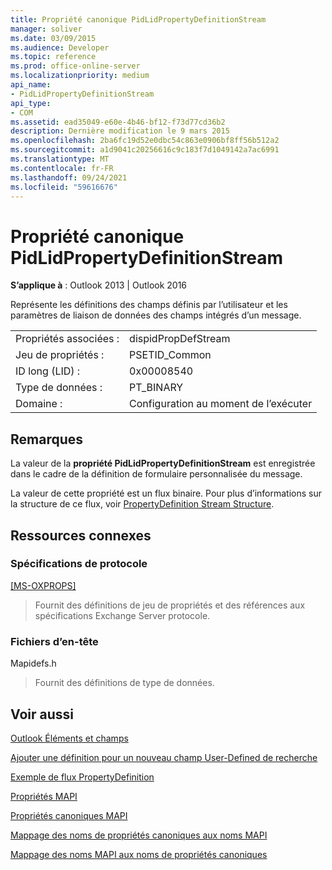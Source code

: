 ```yaml
---
title: Propriété canonique PidLidPropertyDefinitionStream
manager: soliver
ms.date: 03/09/2015
ms.audience: Developer
ms.topic: reference
ms.prod: office-online-server
ms.localizationpriority: medium
api_name:
- PidLidPropertyDefinitionStream
api_type:
- COM
ms.assetid: ead35049-e60e-4b46-bf12-f73d77cd36b2
description: Dernière modification le 9 mars 2015
ms.openlocfilehash: 2ba6fc19d52e0dbc54c863e0906bf8ff56b512a2
ms.sourcegitcommit: a1d9041c20256616c9c183f7d1049142a7ac6991
ms.translationtype: MT
ms.contentlocale: fr-FR
ms.lasthandoff: 09/24/2021
ms.locfileid: "59616676"
---
```

# <a name="pidlidpropertydefinitionstream-canonical-property"></a>Propriété canonique PidLidPropertyDefinitionStream

  
  
**S’applique à** : Outlook 2013 | Outlook 2016 
  
Représente les définitions des champs définis par l’utilisateur et les paramètres de liaison de données des champs intégrés d’un message.
  
|||
|:-----|:-----|
|Propriétés associées :  <br/> |dispidPropDefStream  <br/> |
|Jeu de propriétés :  <br/> |PSETID_Common  <br/> |
|ID long (LID) :  <br/> |0x00008540  <br/> |
|Type de données :  <br/> |PT_BINARY  <br/> |
|Domaine :  <br/> |Configuration au moment de l’exécuter  <br/> |
   
## <a name="remarks"></a>Remarques

La valeur de la **propriété PidLidPropertyDefinitionStream** est enregistrée dans le cadre de la définition de formulaire personnalisée du message. 
  
La valeur de cette propriété est un flux binaire. Pour plus d’informations sur la structure de ce flux, voir [PropertyDefinition Stream Structure](propertydefinition-stream-structure.md). 
  
## <a name="related-resources"></a>Ressources connexes

### <a name="protocol-specifications"></a>Spécifications de protocole

[[MS-OXPROPS]](https://msdn.microsoft.com/library/f6ab1613-aefe-447d-a49c-18217230b148%28Office.15%29.aspx)
  
> Fournit des définitions de jeu de propriétés et des références aux spécifications Exchange Server protocole.
    
### <a name="header-files"></a>Fichiers d’en-tête

Mapidefs.h
  
> Fournit des définitions de type de données.
    
## <a name="see-also"></a>Voir aussi



[Outlook Éléments et champs](outlook-items-and-fields.md)
  
[Ajouter une définition pour un nouveau champ User-Defined de recherche](how-to-add-a-definition-for-a-new-user-defined-field.md)
  
[Exemple de flux PropertyDefinition](propertydefinition-stream-sample.md)
  
[Propriétés MAPI](mapi-properties.md)
  
[Propriétés canoniques MAPI](mapi-canonical-properties.md)
  
[Mappage des noms de propriétés canoniques aux noms MAPI](mapping-canonical-property-names-to-mapi-names.md)
  
[Mappage des noms MAPI aux noms de propriétés canoniques](mapping-mapi-names-to-canonical-property-names.md)

